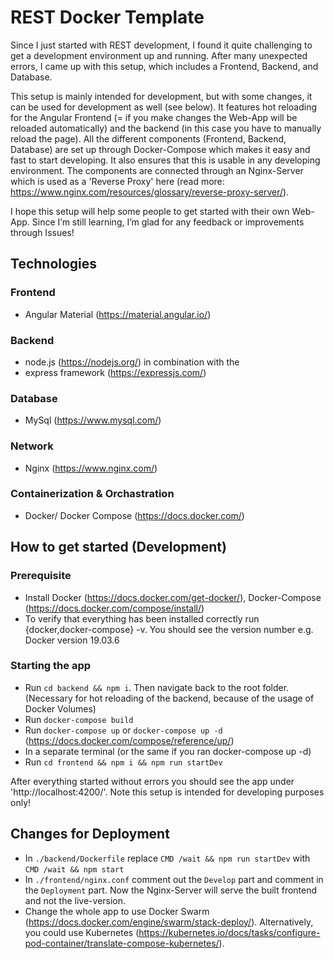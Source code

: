 # REST Docker Template
Since I just started with REST development, I found it quite challenging to get a development environment up and running. After many unexpected errors, I came up with this setup, which includes a Frontend, Backend, and Database.

This setup is mainly intended for development, but with some changes, it can be used for development as well (see below). It features hot reloading for the Angular Frontend (= if you make changes the Web-App will be reloaded automatically) and the backend (in this case you have to manually reload the page). All the different components (Frontend, Backend, Database) are set up through Docker-Compose which makes it easy and fast to start developing. It also ensures that this is usable in any developing environment. The components are connected through an Nginx-Server which is used as a 'Reverse Proxy' here (read more: https://www.nginx.com/resources/glossary/reverse-proxy-server/). 

I hope this setup will help some people to get started with their own Web-App. Since I’m still learning, I’m glad for any feedback or improvements through Issues! 

## Technologies 

### Frontend
- Angular Material (https://material.angular.io/)
### Backend
- node.js (https://nodejs.org/) in combination with the 
- express framework (https://expressjs.com/)
### Database 
- MySql (https://www.mysql.com/)
### Network
- Nginx (https://www.nginx.com/)

### Containerization & Orchastration 
- Docker/ Docker Compose (https://docs.docker.com/)

## How to get started (Development)

### Prerequisite

- Install Docker (https://docs.docker.com/get-docker/), Docker-Compose (https://docs.docker.com/compose/install/)
- To verify that everything has been installed correctly run {docker,docker-compose} -v. You should see the version number e.g. Docker version 19.03.6

### Starting the app

- Run `cd backend && npm i`. Then navigate back to the root folder. (Necessary for hot reloading of the backend, because of the usage of Docker Volumes)
- Run `docker-compose build`
- Run `docker-compose up` or `docker-compose up -d` (https://docs.docker.com/compose/reference/up/)
- In a separate terminal (or the same if you ran docker-compose up -d) 
- Run `cd frontend && npm i && npm run startDev`

After everything started without errors you should see the app under 'http://localhost:4200/'. Note this setup is intended for developing purposes only!

## Changes for Deployment

- In `./backend/Dockerfile` replace `CMD /wait && npm run startDev` with `CMD /wait && npm start`
- In `./frontend/nginx.conf` comment out the `Develop` part and comment in the `Deployment` part. Now the Nginx-Server will serve the built frontend and not the live-version. 
- Change the whole app to use Docker Swarm (https://docs.docker.com/engine/swarm/stack-deploy/). Alternatively, you could use Kubernetes (https://kubernetes.io/docs/tasks/configure-pod-container/translate-compose-kubernetes/).


